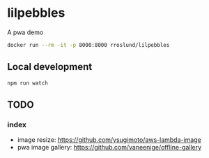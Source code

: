 # lilpebbles
A pwa demo

```bash
docker run --rm -it -p 8000:8000 rroslund/lilpebbles
```

## Local development ##
```bash
npm run watch
```

## TODO ##
### index ###
* image resize: https://github.com/ysugimoto/aws-lambda-image
* pwa image gallery: https://github.com/vaneenige/offline-gallery 



